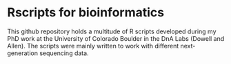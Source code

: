 # Rscripts for bioinformatics
This github repository holds a multitude of R scripts developed during my PhD work at the University of Colorado Boulder in the DnA Labs (Dowell and Allen). The scripts were mainly written to work with different next-generation sequencing data.
